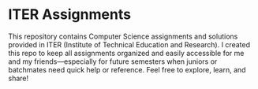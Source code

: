 # ITER Assignments
This repository contains Computer Science assignments and solutions provided in ITER (Institute of Technical Education and Research).
I created this repo to keep all assignments organized and easily accessible for me and my friends—especially for future semesters when juniors or batchmates need quick help or reference.
Feel free to explore, learn, and share!
